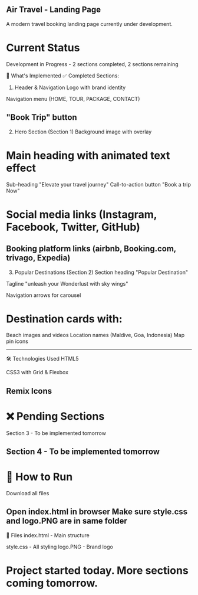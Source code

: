  ## Air  Travel - Landing Page
A modern travel booking landing page currently under development.

#  Current Status
Development in Progress - 2 sections completed, 2 sections remaining

🎯 What's Implemented
✅ Completed Sections:
1. Header & Navigation
Logo with brand identity

Navigation menu (HOME, TOUR, PACKAGE, CONTACT)

"Book Trip" button
------------------------------------------------------------------------------------------------

2. Hero Section (Section 1)
Background image with overlay

# Main heading with animated text effect

Sub-heading "Elevate your travel journey"
Call-to-action button "Book a trip Now"
# Social media links (Instagram, Facebook, Twitter, GitHub)
Booking platform links (airbnb, Booking.com, trivago, Expedia)
------------------------------------------------------------------------------------------------
3. Popular Destinations (Section 2)
Section heading "Popular Destination"

Tagline "unleash your Wonderlust with sky wings"

Navigation arrows for carousel

# Destination cards with:
Beach images and videos
Location names (Maldive, Goa, Indonesia)
Map pin icons


------------------------------------------------------------------------------------------------
🛠️ Technologies Used
HTML5

CSS3 with Grid & Flexbox

Remix Icons
------------------------------------------------------------------------------------------------
# ❌ Pending Sections
Section 3 - To be implemented tomorrow

Section 4 - To be implemented tomorrow
------------------------------------------------------------------------------------------------

# 🚀 How to Run
Download all files

Open index.html in browser
Make sure style.css and logo.PNG are in same folder
------------------------------------------------------------------------------------------------
📁 Files
index.html - Main structure

style.css - All styling
logo.PNG - Brand logo

# Project started today. More sections coming tomorrow.